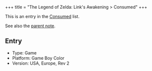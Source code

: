+++
title = "The Legend of Zelda: Link's Awakening > Consumed"
+++

This is an entry in the [Consumed](@/notes/Consumption/Consumed.md) list.

See also the [parent note](@/notes/The_Legend_of_Zelda_Links_Awakening_DX/_index.md).

## Entry

- Type: Game
- Platform: Game Boy Color
- Version: USA, Europe, Rev 2
